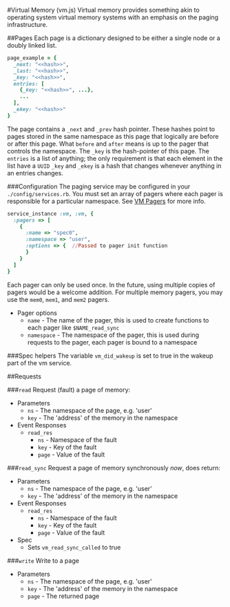 #Virtual Memory (vm.js)
Virtual memory provides something akin to operating system virtual memory systems with an emphasis on the paging infrastructure. 

##Pages
Each page is a dictionary designed to be either a single node or a doubly linked list.
```ruby
page_example = {
  _next: "<<hash>>",
  _last: "<<hash>>",
  _key: "<<hash>>",
  entries: [
    {_key: "<<hash>>", ...},
    ...
  ],
  _ekey: "<<hash>>"
}
```
The page contains a `_next` and `_prev` hash pointer. These hashes point to pages stored in the same namespace as this page that logically are before
or after this page. What `before` and `after` means is up to the pager that controls the namespace. The `_key` is the hash-pointer of this page. The
`entries` is a list of anything; the only requirement is that each element in the list have a `UUID` `_key` and `_ekey` is a hash that changes
whenever anything in an entries changes.

###Configuration
The paging service may be configured in your `./config/services.rb`. You must set an array of pagers where each pager is responsible for a particular
namespace. See [VM Pagers](./vm/pagers.md) for more info.

```ruby
service_instance :vm, :vm, {
  :pagers => [
    {
      :name => "spec0",
      :namespace => "user",
      :options => {  //Passed to pager init function
      }
    }
  ]
}
```
Each pager can only be used once. In the future, using multiple copies of pagers would be a welcome addition. For multiple memory pagers, you may use the `mem0`, `mem1`, and `mem2` pagers.

  * Pager options
    * `name` - The name of the pager, this is used to create functions to each pager like `$NAME_read_sync`
    * `namespace` - The namespace of the pager, this is used during requests to the pager, each pager is bound to a namespace


###Spec helpers
The variable `vm_did_wakeup` is set to true in the wakeup part of the vm service.

##Requests

###`read`
Request (fault) a page of memory:
  * Parameters
    * `ns` - The namespace of the page, e.g. 'user'
    * `key` - The 'address' of the memory in the namespace
  * Event Responses
    * `read_res`
      * `ns` - Namespace of the fault
      * `key` - Key of the fault
      * `page` - Value of the fault

###`read_sync`
Request a page of memory synchronously *now*, does return:
  * Parameters
    * `ns` - The namespace of the page, e.g. 'user'
    * `key` - The 'address' of the memory in the namespace
  * Event Responses
    * `read_res`
      * `ns` - Namespace of the fault
      * `key` - Key of the fault
      * `page` - Value of the fault
  * Spec
    * Sets `vm_read_sync_called` to true

###`write`
Write to a page
  * Parameters
    * `ns` - The namespace of the page, e.g. 'user'
    * `key` - The 'address' of the memory in the namespace
    * `page` - The returned page
